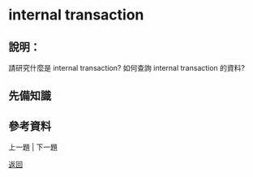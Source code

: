 # internal transaction

## 說明：
請研究什麼是 internal transaction? 如何查詢 internal transaction 的資料?

## 先備知識

## 參考資料

上一題 | 下一題

[返回](./README.md)